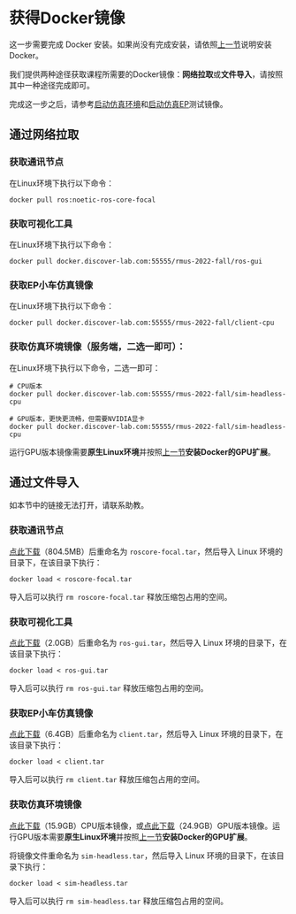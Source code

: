 # 获得Docker镜像

这一步需要完成 Docker 安装。如果尚没有完成安装，请依照[上一节](./install-docker.md)说明安装Docker。

我们提供两种途径获取课程所需要的Docker镜像：**网络拉取**或**文件导入**，请按照其中一种途径完成即可。

完成这一步之后，请参考[启动仿真环境](./start-sim-env.md)和[启动仿真EP](./start-sim-ep.md)测试镜像。

## 通过网络拉取

### 获取通讯节点

在Linux环境下执行以下命令：

```shell
docker pull ros:noetic-ros-core-focal
```

### 获取可视化工具

在Linux环境下执行以下命令：

```shell
docker pull docker.discover-lab.com:55555/rmus-2022-fall/ros-gui
```

### 获取EP小车仿真镜像

在Linux环境下执行以下命令：

```shell
docker pull docker.discover-lab.com:55555/rmus-2022-fall/client-cpu
```

### 获取仿真环境镜像（服务端，二选一即可）：

在Linux环境下执行以下命令，二选一即可：

```shell
# CPU版本
docker pull docker.discover-lab.com:55555/rmus-2022-fall/sim-headless-cpu
```

```shell
# GPU版本，更快更流畅，但需要NVIDIA显卡
docker pull docker.discover-lab.com:55555/rmus-2022-fall/sim-headless-cpu
```

运行GPU版本镜像需要**原生Linux环境**并按照[上一节](./install-docker.md#3-dockergpu)**安装Docker的GPU扩展**。

## 通过文件导入

如本节中的链接无法打开，请联系助教。

### 获取通讯节点

[点此下载](https://cloud.tianbeiwen.com:8000/f/fb81c031aedf4a3eb725/)（804.5MB）后重命名为 `roscore-focal.tar`，然后导入 Linux 环境的目录下，在该目录下执行：

```shell
docker load < roscore-focal.tar
```

导入后可以执行 `rm roscore-focal.tar` 释放压缩包占用的空间。

### 获取可视化工具

[点此下载](https://cloud.tianbeiwen.com:8000/f/ec9896ff28454320a234/)（2.0GB）后重命名为 `ros-gui.tar`，然后导入 Linux 环境的目录下，在该目录下执行：

```shell
docker load < ros-gui.tar
```

导入后可以执行 `rm ros-gui.tar` 释放压缩包占用的空间。

### 获取EP小车仿真镜像

[点此下载](https://cloud.tianbeiwen.com:8000/f/9d8e4658db034a10b6be/)（6.4GB）后重命名为 `client.tar`，然后导入 Linux 环境的目录下，在该目录下执行：

```shell
docker load < client.tar
```

导入后可以执行 `rm client.tar` 释放压缩包占用的空间。

### 获取仿真环境镜像

[点此下载](https://cloud.tianbeiwen.com:8000/f/8fe64d8dca9143c59dcd/)（15.9GB）CPU版本镜像，或[点此下载](https://cloud.tianbeiwen.com:8000/f/5ff72303ea1046cd9fff/)（24.9GB）GPU版本镜像。运行GPU版本需要**原生Linux环境**并按照[上一节](./install-docker.md#3-dockergpu)**安装Docker的GPU扩展**。

将镜像文件重命名为 `sim-headless.tar`，然后导入 Linux 环境的目录下，在该目录下执行：

```shell
docker load < sim-headless.tar
```

导入后可以执行 `rm sim-headless.tar` 释放压缩包占用的空间。

